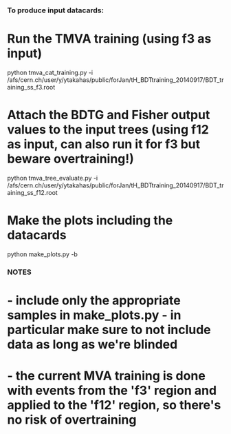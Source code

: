### To produce input datacards:

# Run the TMVA training (using f3 as input)

python tmva_cat_training.py -i /afs/cern.ch/user/y/ytakahas/public/forJan/tH_BDTtraining_20140917/BDT_training_ss_f3.root

# Attach the BDTG and Fisher output values to the input trees (using f12 as input, can also run it for f3 but beware overtraining!)

python tmva_tree_evaluate.py -i /afs/cern.ch/user/y/ytakahas/public/forJan/tH_BDTtraining_20140917/BDT_training_ss_f12.root

# Make the plots including the datacards

python make_plots.py -b


### NOTES

# - include only the appropriate samples in make_plots.py - in particular make sure to not include data as long as we're blinded
# - the current MVA training is done with events from the 'f3' region and applied to the 'f12' region, so there's no risk of overtraining

